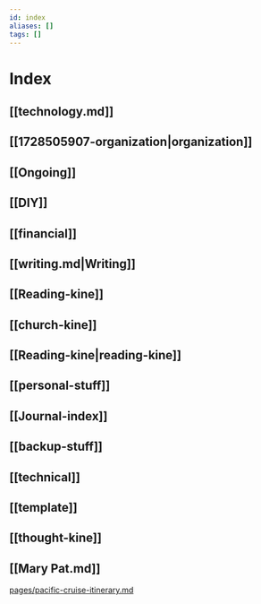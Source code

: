 ```yaml
---
id: index
aliases: []
tags: []
---
```


# Index

## [[technology.md]]

## [[1728505907-organization|organization]]

## [[Ongoing]]

## [[DIY]]

## [[financial]]

## [[writing.md|Writing]]

## [[Reading-kine]]

## [[church-kine]]

## [[Reading-kine|reading-kine]]

## [[personal-stuff]]

## [[Journal-index]]

## [[backup-stuff]]

## [[technical]]

## [[template]]

## [[thought-kine]]

## [[Mary Pat.md]]

[pages/pacific-cruise-itinerary.md](pages/pacific-cruise-itinerary.md)


